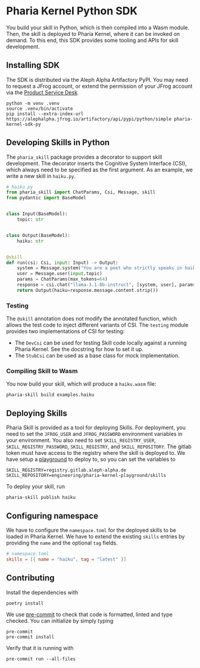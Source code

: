 # Pharia Kernel Python SDK

You build your skill in Python, which is then compiled into a Wasm module. Then, the skill is deployed to Pharia Kernel, where it can be invoked on demand. To this end, this SDK provides some tooling and APIs for skill development.

## Installing SDK

The SDK is distributed via the Aleph Alpha Artifactory PyPI. You may need to request a JFrog account, or extend the permission of your JFrog account via the [Product Service Desk](https://aleph-alpha.atlassian.net/servicedesk/customer/portals).

```shell
python -m venv .venv
source .venv/bin/activate
pip install --extra-index-url https://alephalpha.jfrog.io/artifactory/api/pypi/python/simple pharia-kernel-sdk-py
```

## Developing Skills in Python

The `pharia_skill` package provides a decorator to support skill development.
The decorator inserts the Cognitive System Interface (CSI), which always need to be specified as the first argument.
As an example, we write a new skill in `haiku.py`.

```python
# haiku.py
from pharia_skill import ChatParams, Csi, Message, skill
from pydantic import BaseModel


class Input(BaseModel):
    topic: str


class Output(BaseModel):
    haiku: str


@skill
def run(csi: Csi, input: Input) -> Output:
    system = Message.system("You are a poet who strictly speaks in haikus.")
    user = Message.user(input.topic)
    params = ChatParams(max_tokens=64)
    response = csi.chat("llama-3.1-8b-instruct", [system, user], params)
    return Output(haiku=response.message.content.strip())
```

### Testing

The `@skill` annotation does not modify the annotated function, which allows the test code to inject different variants of CSI.
The `testing` module provides two implementations of CSI for testing:

- The `DevCsi` can be used for testing Skill code locally against a running Pharia Kernel. See the docstring for how to set it up.
- The `StubCsi` can be used as a base class for mock implementation.

### Compiling Skill to Wasm

You now build your skill, which will produce a `haiku.wasm` file:

```shell
pharia-skill build examples.haiku
```

## Deploying Skills

Pharia Skill is provided as a tool for deploying Skills. For deployment, you need to set the `JFROG_USER` and `JFROG_PASSWORD` environment variables in your environment. You also need to set `SKILL_REGISTRY_USER`, `SKILL_REGISTRY_PASSWORD`, `SKILL_REGISTRY`, and `SKILL_REPOSITORY`. The gitlab token must have access to the registry where the skill is deployed to. We have setup a [playground](https://gitlab.aleph-alpha.de/engineering/pharia-kernel-playground) to deploy to, so you can set the variables to

```shell
SKILL_REGISTRY=registry.gitlab.aleph-alpha.de
SKILL_REPOSITORY=engineering/pharia-kernel-playground/skills
```

To deploy your skill, run

```shell
pharia-skill publish haiku
```

## Configuring namespace

We have to configure the `namespace.toml` for the deployed skills to be loaded in Pharia Kernel.
We have to extend the existing `skills` entries by providing the `name` and the optional `tag` fields.

```toml
# namespace.toml
skills = [{ name = "haiku", tag = "latest" }]
```

## Contributing

Install the dependencies with

```shell
poetry install
```

We use [pre-commit](https://pre-commit.com/) to check that code is formatted, linted and type checked. You can initialize by simply typing

```shell
pre-commit
pre-commit install
```

Verify that it is running with

```shell
pre-commit run --all-files
```
